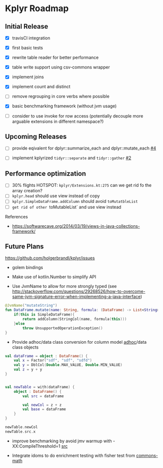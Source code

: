 Kplyr Roadmap
==============


Initial Release
-------------

* [X] travisCI integration
* [X] first basic tests
* [X] rewrite table reader for better performance
* [X] table write support using csv-commons wrapper
* [X] implement joins
* [X] implement count and distinct
* [ ] remove regrouping in core verbs where possible
* [X] basic benchmarking framework (without jvm usage)
* [ ] consider to use invoke for row access (potentially decouple more arguable extensions in different namespace?)


Upcoming Releases
-------------

* [ ] provide eqivalent for dplyr::summarize_each and dplyr::mutate_each [#4](https://github.com/holgerbrandl/kplyr/issues/4)
* [ ] implement kplyrized `tidyr::separate` and `tidyr::gather` [#2](https://github.com/holgerbrandl/kplyr/issues/2)


Performance optimization
------------------------

* [ ] 30% flights HOTSPOT: `kplyr/Extensions.kt:275` can we get rid fo the array creation?
* [ ] `kplyr.head` should use view instead of copy
* [ ] `kplyr.SimpleDataFrame.addColumn` should avoid `toMutatbleList`
* [ ] `get rid of other `toMutableList` and use view instead

References
* https://softwarecave.org/2014/03/19/views-in-java-collections-framework/

Future Plans
-------------

https://github.com/holgerbrandl/kplyr/issues

* golem bindings

* Make use of kotlin.Number to simplify API

* Use JvmName to allow for more strongly typed (see  http://stackoverflow.com/questions/29268526/how-to-overcome-same-jvm-signature-error-when-implementing-a-java-interface)
```kotlin
@JvmName("mutateString")
fun DataFrame.mutate(name: String, formula: (DataFrame) -> List<String>): DataFrame {
    if(this is SimpleDataFrame){
        return addColumn(StringCol(name, formula(this)))
    }else
        throw UnsupportedOperationException()
}

```

* Provide adhoc/data class conversion for column model [adhoc](https://kotlinlang.org/docs/reference/object-declarations.html#object-expressions)/data class objects
```kotlin
val dataFrame = object : DataFrame() {
    val x = Factor("sdf", "sdf", "sdfd")
    val y = DblCol(Double.MAX_VALUE, Double.MIN_VALUE)
    val z = y + y
}


val newTable = with(dataFrame) {
    object : DataFrame() {
        val src = dataFrame

        val newCol = z + z
        val base = dataFrame
    }
}

newTable.newCol
newTable.src.x
```

* improve benchmarking by avoid jmv warmup with -XX:CompileThreshold=1 [src](http://stackoverflow.com/questions/1481853/technique-or-utility-to-minimize-java-warm-up-time)

* Integrate idoms to do enrichment testing with fisher test from [commons-math](http://commons.apache.org/proper/commons-math/apidocs/org/apache/commons/math3/distribution/HypergeometricDistribution.html)